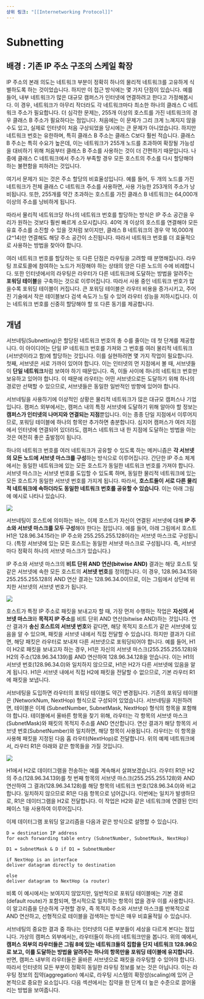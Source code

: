 ```yaml
---
상위 링크: "[[Internetworking Protocol]]"
---
```

# Subnetting

## 배경 : 기존 IP 주소 구조의 스케일 확장
IP 주소의 본래 의도는 네트워크 부분이 정확히 하나의 물리적 네트워크를 고유하게 식별하도록 하는 것이었습니다. 하지만 이 접근 방식에는 몇 가지 단점이 있습니다. 예를 들어, 내부 네트워크가 많은 대규모 캠퍼스가 인터넷에 연결하려고 한다고 가정해봅시다. 이 경우, 네트워크가 아무리 작더라도 각 네트워크마다 최소한 하나의 클래스 C 네트워크 주소가 필요합니다. 더 심각한 문제는, 255개 이상의 호스트를 가진 네트워크의 경우 클래스 B 주소가 필요하다는 점입니다. 처음에는 이 문제가 그리 크게 느껴지지 않을 수도 있고, 실제로 인터넷이 처음 구상되었을 당시에는 큰 문제가 아니었습니다. 하지만 네트워크 번호는 유한하며, 특히 클래스 B 주소는 클래스 C보다 훨씬 적습니다. 클래스 B 주소는 특히 수요가 높은데, 이는 네트워크가 255개 노드를 초과하여 확장될 가능성을 대비하기 위해 처음부터 클래스 B 주소를 사용하는 것이 더 간편하기 때문입니다. 나중에 클래스 C 네트워크에서 주소가 부족할 경우 모든 호스트의 주소를 다시 할당해야 하는 불편함을 피하려는 것입니다.

여기서 문제가 되는 것은 주소 할당의 비효율성입니다. 예를 들어, 두 개의 노드를 가진 네트워크가 전체 클래스 C 네트워크 주소를 사용하면, 사용 가능한 253개의 주소가 낭비됩니다. 또한, 255개를 약간 초과하는 호스트를 가진 클래스 B 네트워크는 64,000개 이상의 주소를 낭비하게 됩니다.

따라서 물리적 네트워크당 하나의 네트워크 번호를 할당하는 방식은 IP 주소 공간을 우리가 원하는 것보다 훨씬 빠르게 소모시킵니다. 40억 개 이상의 호스트를 연결해야 모든 유효 주소를 소진할 수 있을 것처럼 보이지만, 클래스 B 네트워크의 경우 약 16,000개(2^14)만 연결해도 해당 주소 공간이 소진됩니다. 따라서 네트워크 번호를 더 효율적으로 사용하는 방법을 찾아야 합니다.

여러 네트워크 번호를 할당하는 또 다른 단점은 라우팅을 고려할 때 분명해집니다. 라우팅 프로토콜에 참여하는 노드가 저장해야 하는 상태의 양은 다른 노드의 수에 비례합니다. 또한 인터넷에서의 라우팅은 라우터가 다른 네트워크에 도달하는 방법을 알려주는 **포워딩 테이블**을 구축하는 것으로 이루어집니다. 따라서 사용 중인 네트워크 번호가 많을수록 포워딩 테이블이 커집니다. 큰 포워딩 테이블은 라우터 비용을 증가시키고, 주어진 기술에서 작은 테이블보다 검색 속도가 느릴 수 있어 라우터 성능을 저하시킵니다. 이는 네트워크 번호를 신중히 할당해야 할 또 다른 동기를 제공합니다.

## 개념
서브네팅(Subnetting)은 할당된 네트워크 번호의 총 수를 줄이는 데 첫 단계를 제공합니다. 이 아이디어는 단일 IP 네트워크 번호를 가져와 그 번호를 여러 물리적 네트워크(서브넷이라고 함)에 할당하는 것입니다. 이를 실현하려면 몇 가지 작업이 필요합니다. 첫째, 서브넷은 서로 가까이 있어야 합니다. 이는 인터넷의 먼 지점에서 볼 때, 서브넷들이 **단일 네트워크**처럼 보여야 하기 때문입니다. 즉, 이들 사이에 하나의 네트워크 번호만 보유하고 있어야 합니다. 이 때문에 라우터는 어떤 서브넷으로든 도달하기 위해 하나의 경로만 선택할 수 있으므로, 서브넷들은 동일한 일반적인 방향에 있어야 합니다.

서브네팅을 사용하기에 이상적인 상황은 물리적 네트워크가 많은 대규모 캠퍼스나 기업입니다. 캠퍼스 외부에서는, 캠퍼스 내의 특정 서브넷에 도달하기 위해 알아야 할 정보는 **캠퍼스가 인터넷의 나머지와 연결되는 지점**뿐입니다. 이는 종종 단일 지점에서 이루어지므로, 포워딩 테이블에 하나의 항목만 추가하면 충분합니다. 심지어 캠퍼스가 여러 지점에서 인터넷에 연결되어 있더라도, 캠퍼스 네트워크 내 한 지점에 도달하는 방법을 아는 것은 여전히 좋은 출발점이 됩니다.

하나의 네트워크 번호를 여러 네트워크가 공유할 수 있도록 하는 메커니즘은 **각 서브넷의 모든 노드에 서브넷 마스크를 구성**하는 방식으로 이루어집니다. 간단한 IP 주소 체계에서는 동일한 네트워크에 있는 모든 호스트가 동일한 네트워크 번호를 가져야 합니다. 서브넷 마스크는 서브넷 번호를 도입할 수 있도록 하며, 동일한 물리적 네트워크에 있는 모든 호스트가 동일한 서브넷 번호를 가지게 됩니다. 따라서, **호스트들이 서로 다른 물리적 네트워크에 속하더라도 동일한 네트워크 번호를 공유할 수 있습니다**. 이는 아래 그림에 예시로 나타나 있습니다.

![](https://i.imgur.com/7gPcEXa.png)

서브네팅이 호스트에 의미하는 바는, 이제 호스트가 자신이 연결된 서브넷에 대해 **IP 주소와 서브넷 마스크를 모두 구성**해야 한다는 점입니다. 예를 들어, 아래 그림에서 호스트 H1은 128.96.34.15라는 IP 주소와 255.255.255.128이라는 서브넷 마스크로 구성됩니다. (특정 서브넷에 있는 모든 호스트는 동일한 서브넷 마스크로 구성됩니다. 즉, 서브넷마다 정확히 하나의 서브넷 마스크가 있습니다.)

IP 주소와 서브넷 마스크의 **비트 단위 AND 연산(bitwise AND)** 결과는 해당 호스트 및 같은 서브넷에 속한 모든 호스트의 **서브넷 번호**를 정의합니다. 이 경우, 128.96.34.15와 255.255.255.128의 AND 연산 결과는 128.96.34.0이므로, 이는 그림에서 상단에 위치한 서브넷의 서브넷 번호가 됩니다.

![](https://i.imgur.com/TlhSQ4G.png)

호스트가 특정 IP 주소로 패킷을 보내고자 할 때, 가장 먼저 수행하는 작업은 **자신의 서브넷 마스크**와 **목적지 IP 주소**를 비트 단위 AND 연산(bitwise AND)하는 것입니다. 연산 결과가 **송신 호스트의 서브넷 번호**와 같다면, 해당 목적지 호스트가 같은 서브넷에 있음을 알 수 있으며, 패킷을 서브넷 내에서 직접 전달할 수 있습니다. 하지만 결과가 다르면, 해당 패킷은 라우터로 보내져 다른 서브넷으로 포워딩되어야 합니다. 예를 들어, H1이 H2로 패킷을 보내고자 하는 경우, H1은 자신의 서브넷 마스크(255.255.255.128)와 H2의 주소(128.96.34.139)를 AND 연산하여 128.96.34.128을 얻습니다. 이는 H1의 서브넷 번호(128.96.34.0)와 일치하지 않으므로, H1은 H2가 다른 서브넷에 있음을 알게 됩니다. H1은 서브넷 내에서 직접 H2에 패킷을 전달할 수 없으므로, 기본 라우터 R1에 패킷을 보냅니다.

서브네팅을 도입하면 라우터의 포워딩 테이블도 약간 변경됩니다. 기존의 포워딩 테이블은 (NetworkNum, NextHop) 형식으로 구성되어 있었습니다. 서브네팅을 지원하려면, 테이블은 이제 (SubnetNumber, SubnetMask, NextHop) 형식의 항목을 포함해야 합니다. 테이블에서 올바른 항목을 찾기 위해, 라우터는 각 항목의 서브넷 마스크(SubnetMask)와 패킷의 목적지 주소를 AND 연산합니다. 연산 결과가 해당 항목의 서브넷 번호(SubnetNumber)와 일치하면, 해당 항목이 사용됩니다. 라우터는 이 항목을 사용해 패킷을 지정된 다음 홉 라우터(NextHop)로 전달합니다. 위의 예제 네트워크에서, 라우터 R1은 아래와 같은 항목들을 가질 것입니다.

![](https://i.imgur.com/uRRk1Bd.png)

H1에서 H2로 데이터그램을 전송하는 예를 계속해서 살펴보겠습니다. 라우터 R1은 H2의 주소(128.96.34.139)를 첫 번째 항목의 서브넷 마스크(255.255.255.128)와 AND 연산하여 그 결과(128.96.34.128)를 해당 항목의 네트워크 번호(128.96.34.0)와 비교합니다. 일치하지 않으므로 R1은 다음 항목으로 넘어갑니다. 이번에는 일치가 발생하므로, R1은 데이터그램을 H2로 전달합니다. 이 작업은 H2와 같은 네트워크에 연결된 인터페이스 1을 사용하여 이루어집니다.

이제 데이터그램 포워딩 알고리즘을 다음과 같은 방식으로 설명할 수 있습니다.
```
D = destination IP address  
for each forwarding table entry (SubnetNumber, SubnetMask, NextHop)

D1 = SubnetMask & D if D1 = SubnetNumber

if NextHop is an interface  
deliver datagram directly to destination

else  
deliver datagram to NextHop (a router)
```

비록 이 예시에서는 보여지지 않았지만, 일반적으로 포워딩 테이블에는 기본 경로(default route)가 포함되며, 명시적으로 일치하는 항목이 없을 경우 이를 사용합니다. 이 알고리즘을 단순하게 구현할 경우, 즉 목적지 주소와 서브넷 마스크를 반복적으로 AND 연산하고, 선형적으로 테이블을 검색하는 방식은 매우 비효율적일 수 있습니다.

서브네팅의 중요한 결과 중 하나는 인터넷의 다른 부분들이 세상을 다르게 본다는 점입니다. 가상의 캠퍼스 외부에서는, 라우터들이 하나의 네트워크만을 봅니다. 위의 예에서, **캠퍼스 외부의 라우터들은 그림 8에 있는 네트워크들의 집합을 단지 네트워크 128.96으로 보고, 이를 도달하는 방법을 알려주는 하나의 항목만을 포워딩 테이블에 유지합니다.** 반면, 캠퍼스 내부의 라우터들은 올바른 서브넷으로 패킷을 라우팅할 수 있어야 합니다. 따라서 인터넷의 모든 부분이 정확히 동일한 라우팅 정보를 보는 것은 아닙니다. 이는 라우팅 정보의 집약(aggregation) 예시로, 라우팅 시스템의 확장성(scaling)에 있어 근본적으로 중요한 요소입니다. 다음 섹션에서는 집약을 한 단계 더 높은 수준으로 끌어올리는 방법을 보여줍니다.